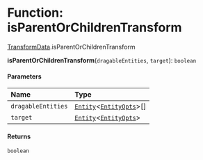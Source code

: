 # Function: isParentOrChildrenTransform

[TransformData](/en/auto-docs/fixed-layout-editor/modules/TransformData.md).isParentOrChildrenTransform

**isParentOrChildrenTransform**(`dragableEntities`, `target`): `boolean`

#### Parameters

| Name | Type |
| :------ | :------ |
| `dragableEntities` | [`Entity`](/en/auto-docs/fixed-layout-editor/classes/Entity-1.md)<[`EntityOpts`](/en/auto-docs/fixed-layout-editor/interfaces/EntityOpts.md)>\[] |
| `target` | [`Entity`](/en/auto-docs/fixed-layout-editor/classes/Entity-1.md)<[`EntityOpts`](/en/auto-docs/fixed-layout-editor/interfaces/EntityOpts.md)> |

#### Returns

`boolean`
